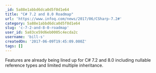 ```yaml
---
_id: 5a88e1abbd6dca0d5f0d1e64
title: "C# 7.2 and 8.0 Roadmap"
url: 'https://www.infoq.com/news/2017/06/CSharp-7.2#'
category: 5a88e1abbd6dca0d5f0d1e64
slug: 'c-7-2-and-8-0-roadmap'
user_id: 5a83ce59d6eb0005c4ecda2c
username: 'bill-s'
createdOn: '2017-06-09T19:45:09.000Z'
tags: []
---
```


Features are already being lined up for C# 7.2 and 8.0 including nullable reference types and limited multiple inheritance.
